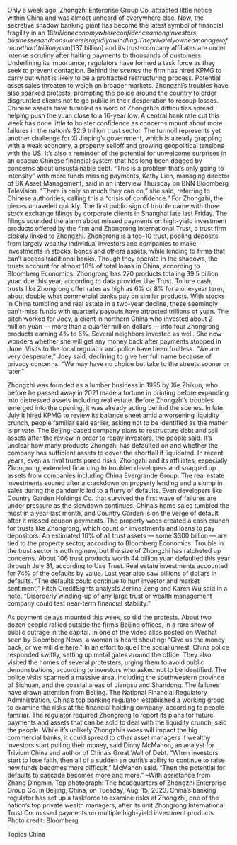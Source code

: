 Only a week ago, Zhongzhi Enterprise Group Co. attracted little notice within China and was almost unheard of everywhere else.
Now, the secretive shadow banking giant has become the latest symbol of financial fragility in an $18 trillion economy where confidence among investors, businesses and consumers is rapidly dwindling.
The privately owned manager of more than 1 trillion yuan ($137 billion) and its trust-company affiliates are under intense scrutiny after halting payments to thousands of customers. Underlining its importance, regulators have formed a task force as they seek to prevent contagion. Behind the scenes the firm has hired KPMG to carry out what is likely to be a protracted restructuring process. Potential asset sales threaten to weigh on broader markets.
Zhongzhi’s troubles have also sparked protests, prompting the police around the country to order disgruntled clients not to go public in their desperation to recoup losses. Chinese assets have tumbled as word of Zhongzhi’s difficulties spread, helping push the yuan close to a 16-year low. A central bank rate cut this week has done little to bolster confidence as concerns mount about more failures in the nation’s $2.9 trillion trust sector.
The turmoil represents yet another challenge for Xi Jinping’s government, which is already grappling with a weak economy, a property selloff and growing geopolitical tensions with the US. It’s also a reminder of the potential for unwelcome surprises in an opaque Chinese financial system that has long been dogged by concerns about unsustainable debt.
“This is a problem that’s only going to intensify” with more funds missing payments, Kathy Lien, managing director of BK Asset Management, said in an interview Thursday on BNN Bloomberg Television. “There is only so much they can do,” she said, referring to Chinese authorities, calling this a “crisis of confidence.”
For Zhongzhi, the pieces unraveled quickly. The first public sign of trouble came with three stock exchange filings by corporate clients in Shanghai late last Friday. The filings sounded the alarm about missed payments on high-yield investment products offered by the firm and Zhongrong International Trust, a trust firm closely linked to Zhongzhi.
Zhongrong is a top-10 trust, pooling deposits from largely wealthy individual investors and companies to make investments in stocks, bonds and others assets, while lending to firms that can’t access traditional banks. Though they operate in the shadows, the trusts account for almost 10% of total loans in China, according to Bloomberg Economics.
Zhongrong has 270 products totaling 39.5 billion yuan due this year, according to data provider Use Trust.
To lure cash, trusts like Zhongrong offer rates as high as 6% or 8% for a one-year term, about double what commercial banks pay on similar products. With stocks in China tumbling and real estate in a two-year decline, these seemingly can’t-miss funds with quarterly payouts have attracted trillions of yuan.
The pitch worked for Joey, a client in northern China who invested about 2 million yuan — more than a quarter million dollars — into four Zhongrong products earning 4% to 6%. Several neighbors invested as well. She now wonders whether she will get any money back after payments stopped in June. Visits to the local regulator and police have been fruitless.
“We are very desperate,” Joey said, declining to give her full name because of privacy concerns. “We may have no choice but take to the streets sooner or later.”

Zhongzhi was founded as a lumber business in 1995 by Xie Zhikun, who before he passed away in 2021 made a fortune in printing before expanding into distressed assets including real estate.
Before Zhongzhi’s troubles emerged into the opening, it was already acting behind the scenes. In late July it hired KPMG to review its balance sheet amid a worsening liquidity crunch, people familiar said earlier, asking not to be identified as the matter is private. The Beijing-based company plans to restructure debt and sell assets after the review in order to repay investors, the people said.
It’s unclear how many products Zhongzhi has defaulted on and whether the company has sufficient assets to cover the shortfall if liquidated.
In recent years, even as rival trusts pared risks, Zhongzhi and its affiliates, especially Zhongrong, extended financing to troubled developers and snapped up assets from companies including China Evergrande Group.
The real estate investments soured after a crackdown on property lending and a slump in sales during the pandemic led to a flurry of defaults. Even developers like Country Garden Holdings Co. that survived the first wave of failures are under pressure as the slowdown continues. China’s home sales tumbled the most in a year last month, and Country Garden is on the verge of default after it missed coupon payments.
The property woes created a cash crunch for trusts like Zhongrong, which count on investments and loans to pay depositors. An estimated 10% of all trust assets — some $300 billion — are tied to the property sector, according to Bloomberg Economics.
Trouble in the trust sector is nothing new, but the size of Zhongzhi has ratcheted up concerns. About 106 trust products worth 44 billion yuan defaulted this year through July 31, according to Use Trust. Real estate investments accounted for 74% of the defaults by value. Last year also saw billions of dollars in defaults.
“The defaults could continue to hurt investor and market sentiment,” Fitch CreditSights analysts Zerlina Zeng and Karen Wu said in a note. “Disorderly winding-up of any large trust or wealth management company could test near-term financial stability.”

As payment delays mounted this week, so did the protests.
About two dozen people rallied outside the firm’s Beijing offices, in a rare show of public outrage in the capital. In one of the video clips posted on Wechat seen by Bloomberg News, a woman is heard shouting: “Give us the money back, or we will die here.”
In an effort to quell the social unrest, China police responded swiftly, setting up metal gates around the office. They also visited the homes of several protesters, urging them to avoid public demonstrations, according to investors who asked not to be identified. The police visits spanned a massive area, including the southwestern province of Sichuan, and the coastal areas of Jiangsu and Shandong.
The failures have drawn attention from Beijing. The National Financial Regulatory Administration, China’s top banking regulator, established a working group to examine the risks at the financial holding company, according to people familiar. The regulator required Zhongrong to report its plans for future payments and assets that can be sold to deal with the liquidity crunch, said the people.
While it’s unlikely Zhongzhi’s woes will impact the big commercial banks, it could spread to other asset managers if wealthy investors start pulling their money, said Dinny McMahon, an analyst for Trivium China and author of China’s Great Wall of Debt.
“When investors start to lose faith, then all of a sudden an outfit’s ability to continue to raise new funds becomes more difficult,” McMahon said. “Then the potential for defaults to cascade becomes more and more.”
–With assistance from Zhang Dingmin.
Top photograph: The headquarters of Zhongzhi Enterprise Group Co. in Beijing, China, on Tuesday, Aug. 15, 2023. China’s banking regulator has set up a taskforce to examine risks at Zhongzhi, one of the nation’s top private wealth managers, after its unit Zhongrong International Trust Co. missed payments on multiple high-yield investment products. Photo credit: Bloomberg

Topics
China
